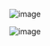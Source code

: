 
![image](https://user-images.githubusercontent.com/7877261/85965420-ab5f5b00-b98a-11ea-8a0a-b1b5ef5063fe.png)
  
![image](https://user-images.githubusercontent.com/7877261/85965395-91be1380-b98a-11ea-8117-3df81054119c.png)
